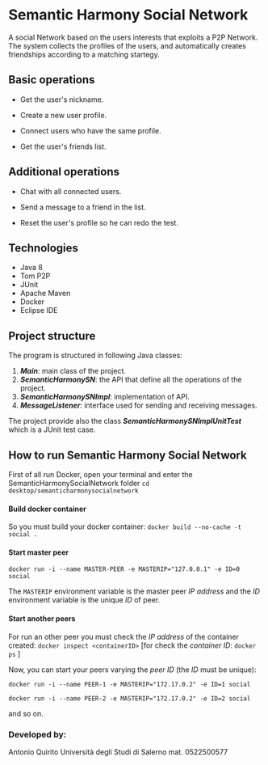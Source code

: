 # Semantic Harmony Social Network

A social Network based on the users interests that exploits a P2P Network. The system collects the profiles of the users, and automatically creates friendships according to a matching startegy.



## Basic operations

- Get the user's nickname.

- Create a new user profile.

- Connect users who have the same profile.

- Get the user's friends list.


## Additional operations

- Chat with all connected users.

- Send a message to a friend in the list.

- Reset the user's profile so he can redo the test.


## Technologies 

- Java 8
- Tom P2P
- JUnit
- Apache Maven
- Docker
- Eclipse IDE

## Project structure

The program is structured in following Java classes:

1. ***Main***: main class of the project.
2. ***SemanticHarmonySN***: the API that define all the operations of the project.
3. ***SemanticHarmonySNImpl***: implementation of API.
4. ***MessageListener***: interface used for sending and receiving messages.


The project provide also the class ***SemanticHarmonySNImplUnitTest*** which is a JUnit test case.


## How to run Semantic Harmony Social Network
First of all run Docker, open your terminal and enter the SemanticHarmonySocialNetwork folder
`cd desktop/semanticharmonysocialnetwork`
#### Build docker container

So you must build your docker container:
`docker build --no-cache -t social .`

#### Start master peer
`docker run -i --name MASTER-PEER -e MASTERIP="127.0.0.1" -e ID=0 social`

The `MASTERIP` environment variable is the master peer *IP address* and the *ID* environment variable is the unique *ID* of peer. 

#### Start another peers

For run an other peer you must check the *IP address* of the container created:  `docker inspect <containerID>` [for check the *container ID*: `docker ps` ]

Now, you can start your peers varying the *peer ID* (the *ID* must be unique):

`docker run -i --name PEER-1 -e MASTERIP="172.17.0.2" -e ID=1 social`

`docker run -i --name PEER-2 -e MASTERIP="172.17.0.2" -e ID=2 social`

and so on.


### Developed by: 

Antonio Quirito 
Università degli Studi di Salerno
mat. 0522500577

